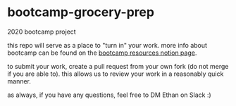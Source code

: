 # bootcamp-grocery-prep
2020 bootcamp project

this repo will serve as a place to "turn in" your work. more info about bootcamp can be found on the [bootcamp resources notion page](https://www.notion.so/h4i/Bootcamp-Resources-995537643dec454099abd859d8c02643).

to submit your work, create a pull request from your own fork (do not merge if you are able to). this allows us to review your work in a reasonably quick manner.

as always, if you have any questions, feel free to DM Ethan on Slack :)
